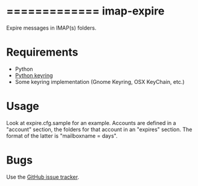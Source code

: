 =============
 imap-expire
=============

Expire messages in IMAP(s) folders.


Requirements
============

* Python
* [Python keyring](http://pypi.python.org/pypi/keyring)
* Some keyring implementation (Gnome Keyring, OSX KeyChain, etc.)


Usage
=====

Look at expire.cfg.sample for an example. Accounts are defined in a "account"
section, the folders for that account in an "expires" section. The format
of the latter is "mailboxname = days".


Bugs
====

Use the [GitHub issue tracker](https://github.com/tehmaze/imap-expire/issues).
